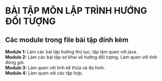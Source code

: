 # BÀI TẬP MÔN LẬP TRÌNH HƯỚNG ĐỐI TƯỢNG
## Các module trong file bài tập đính kèm
**Module 1:** 
    Làm các bài tập hướng thủ tục, tập làm quen với java.\
**Module 2:** 
    Làm các bài tập sơ khai về hướng đối tượng. Làm quen với tính đóng gói.\
**Module 3:** 
    Làm quen với tính kế thừa và đa hình.\
**Module 4:** 
    Làm quen với các tập hợp.